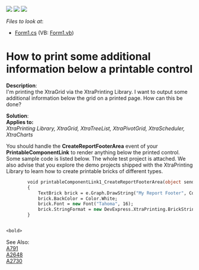 <!-- default badges list -->
![](https://img.shields.io/endpoint?url=https://codecentral.devexpress.com/api/v1/VersionRange/128597612/13.1.4%2B)
[![](https://img.shields.io/badge/Open_in_DevExpress_Support_Center-FF7200?style=flat-square&logo=DevExpress&logoColor=white)](https://supportcenter.devexpress.com/ticket/details/E591)
[![](https://img.shields.io/badge/📖_How_to_use_DevExpress_Examples-e9f6fc?style=flat-square)](https://docs.devexpress.com/GeneralInformation/403183)
<!-- default badges end -->
<!-- default file list -->
*Files to look at*:

* [Form1.cs](./CS/E591/Form1.cs) (VB: [Form1.vb](./VB/E591/Form1.vb))
<!-- default file list end -->
# How to print some additional information below a printable control


<p><strong>Description</strong>:<br />
I'm printing the XtraGrid via the XtraPrinting Library.  I want to output some additional information below the grid on a printed page.  How can this be done?</p><p><strong>Solution</strong>:<br />
<strong>Applies to:</strong><br />
<i>XtraPrinting Library, XtraGrid, XtraTreeList, XtraPivotGrid, XtraScheduler, XtraCharts</i></p><p>You should handle the <strong>CreateReportFooterArea</strong> event of your <strong>PrintableComponentLink</strong> to render anything below the printed control.  Some sample code is listed below.  The whole test project is attached.  We also advise that you explore the demo projects shipped with the XtraPrinting Library to learn how to create printable bricks of different types.<br />
</p>

```vb
        void printableComponentLink1_CreateReportFooterArea(object sender, CreateAreaEventArgs e)
        {
            TextBrick brick = e.Graph.DrawString("My Report Footer", Color.Navy, new RectangleF(0, 10, 400, 40), BorderSide.None);
            brick.BackColor = Color.White;
            brick.Font = new Font("Tahoma", 16);
            brick.StringFormat = new DevExpress.XtraPrinting.BrickStringFormat(StringAlignment.Center);            
        }


<bold>
```

<p>See Also:</bold><br />
<a href="https://www.devexpress.com/Support/Center/p/A791">A791</a><br />
<a href="https://www.devexpress.com/Support/Center/p/A2648">A2648</a><br />
<a href="https://www.devexpress.com/Support/Center/p/A2730">A2730</a></p>

<br/>


